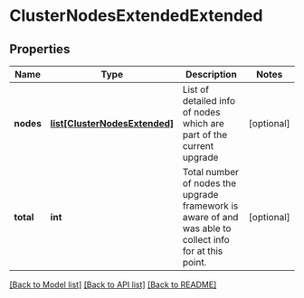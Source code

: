 # ClusterNodesExtendedExtended

## Properties
Name | Type | Description | Notes
------------ | ------------- | ------------- | -------------
**nodes** | [**list[ClusterNodesExtended]**](ClusterNodesExtended.md) | List of detailed info of nodes which are part of the current upgrade | [optional] 
**total** | **int** | Total number of nodes the upgrade framework is aware of and was able to collect info for at this point. | [optional] 

[[Back to Model list]](../README.md#documentation-for-models) [[Back to API list]](../README.md#documentation-for-api-endpoints) [[Back to README]](../README.md)


